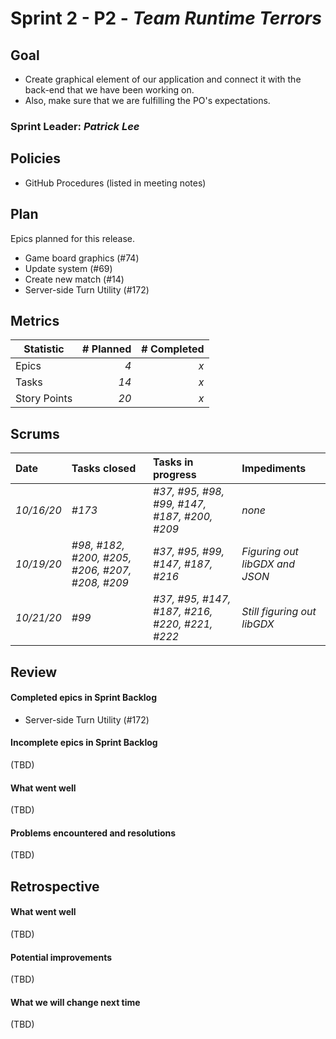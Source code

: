 # Sprint 2 - P2 - *Team Runtime Terrors*

## Goal

* Create graphical element of our application and connect it with the back-end that we have been working on.
* Also, make sure that we are fulfilling the PO's expectations.

### Sprint Leader: *Patrick Lee*


## Policies

* GitHub Procedures (listed in meeting notes)


## Plan

Epics planned for this release.

* Game board graphics (#74)
* Update system (#69)
* Create new match (#14)
* Server-side Turn Utility (#172)


## Metrics

| Statistic | # Planned | # Completed |
| --- | ---: | ---: |
| Epics | *4* | *x* |
| Tasks |  *14*   | *x* | 
| Story Points |  *20*  | *x* | 


## Scrums

| Date | Tasks closed  | Tasks in progress | Impediments |
| :--- | :--- | :--- | :--- |
| *10/16/20* | *#173* | *#37, #95, #98, #99, #147, #187, #200, #209* | *none* |
| *10/19/20* | *#98, #182, #200, #205, #206, #207, #208, #209* | *#37, #95, #99, #147, #187, #216* | *Figuring out libGDX and JSON* |
| *10/21/20* | *#99* | *#37, #95, #147, #187, #216, #220, #221, #222* | *Still figuring out libGDX* |

## Review

#### Completed epics in Sprint Backlog 
* Server-side Turn Utility (#172)

#### Incomplete epics in Sprint Backlog 
(TBD)

#### What went well
(TBD)

#### Problems encountered and resolutions
(TBD)

## Retrospective

#### What went well
(TBD)

#### Potential improvements
(TBD)

#### What we will change next time
(TBD)
